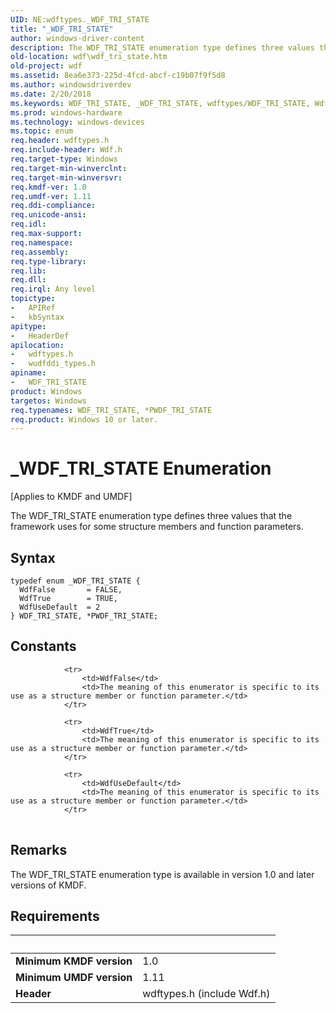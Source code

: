 ```yaml
---
UID: NE:wdftypes._WDF_TRI_STATE
title: "_WDF_TRI_STATE"
author: windows-driver-content
description: The WDF_TRI_STATE enumeration type defines three values that the framework uses for some structure members and function parameters.
old-location: wdf\wdf_tri_state.htm
old-project: wdf
ms.assetid: 8ea6e373-225d-4fcd-abcf-c19b07f9f5d8
ms.author: windowsdriverdev
ms.date: 2/20/2018
ms.keywords: WDF_TRI_STATE, _WDF_TRI_STATE, wdftypes/WDF_TRI_STATE, WdfUseDefault, wudfddi_types/WdfTrue, WDF_TRI_STATE enumeration, wdf.wdf_tri_state, wudfddi_types/WdfFalse, wudfddi_types/WDF_TRI_STATE, PWDF_TRI_STATE enumeration pointer, wudfddi_types/PWDF_TRI_STATE, WdfFalse, DFGenObjectRef_83855649-9d84-4f8c-9685-5e5321209b4d.xml, wdftypes/WdfUseDefault, PWDF_TRI_STATE, wdftypes/PWDF_TRI_STATE, wdftypes/WdfFalse, wudfddi_types/WdfUseDefault, *PWDF_TRI_STATE, WdfTrue, kmdf.wdf_tri_state, wdftypes/WdfTrue
ms.prod: windows-hardware
ms.technology: windows-devices
ms.topic: enum
req.header: wdftypes.h
req.include-header: Wdf.h
req.target-type: Windows
req.target-min-winverclnt: 
req.target-min-winversvr: 
req.kmdf-ver: 1.0
req.umdf-ver: 1.11
req.ddi-compliance: 
req.unicode-ansi: 
req.idl: 
req.max-support: 
req.namespace: 
req.assembly: 
req.type-library: 
req.lib: 
req.dll: 
req.irql: Any level
topictype:
-	APIRef
-	kbSyntax
apitype:
-	HeaderDef
apilocation:
-	wdftypes.h
-	wudfddi_types.h
apiname:
-	WDF_TRI_STATE
product: Windows
targetos: Windows
req.typenames: WDF_TRI_STATE, *PWDF_TRI_STATE
req.product: Windows 10 or later.
---
```


# _WDF_TRI_STATE Enumeration
<p class="CCE_Message">[Applies to KMDF and UMDF]

The WDF_TRI_STATE enumeration type defines three values that the framework uses for some structure members and function parameters.

## Syntax
````
typedef enum _WDF_TRI_STATE { 
  WdfFalse       = FALSE,
  WdfTrue        = TRUE,
  WdfUseDefault  = 2
} WDF_TRI_STATE, *PWDF_TRI_STATE;
````

## Constants

<table>
            
                <tr>
                    <td>WdfFalse</td>
                    <td>The meaning of this enumerator is specific to its use as a structure member or function parameter.</td>
                </tr>
            
                <tr>
                    <td>WdfTrue</td>
                    <td>The meaning of this enumerator is specific to its use as a structure member or function parameter.</td>
                </tr>
            
                <tr>
                    <td>WdfUseDefault</td>
                    <td>The meaning of this enumerator is specific to its use as a structure member or function parameter.</td>
                </tr>
</table>

## Remarks

The WDF_TRI_STATE enumeration type is available in version 1.0 and later versions of KMDF.

## Requirements
| &nbsp; | &nbsp; |
| ---- |:---- |
| **Minimum KMDF version** | 1.0 |
| **Minimum UMDF version** | 1.11 |
| **Header** | wdftypes.h (include Wdf.h) |